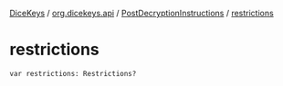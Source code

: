 [DiceKeys](../../index.md) / [org.dicekeys.api](../index.md) / [PostDecryptionInstructions](index.md) / [restrictions](./restrictions.md)

# restrictions

`var restrictions: Restrictions?`